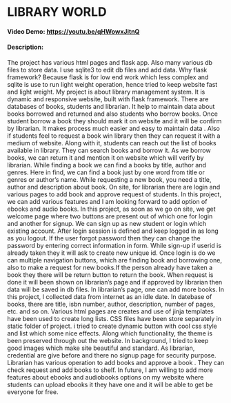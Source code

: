 # LIBRARY WORLD
#### Video Demo:  https://youtu.be/qHWowxJitnQ
#### Description:
The project has various html pages and flask app. Also many various db files to store data. I use sqlite3 to edit db files and add data. Why flask framework? Because flask is for low end work which less complex and sqlite is use to run light weight operation, hence tried to keep website fast and light weight.
My project is about library management system. It is dynamic and responsive website, built with flask framework. There are databases of books, students and librarian. It help to maintain data about books borrowed and returned and also students who borrow books. Once student borrow a book they should mark it on website and it will be confirm by librarian. It makes process much easier and easy to maintain data . Also if students feel to request a book win library then they can request it  with a medium of  website. Along with it, students can reach out  the list of books available in library. They can search books and borrow it. As we borrow books, we can return it and mention it on website which will verify by librarian. While finding a book we can find a books by title, author and genres. Here in find, we can find a book just by one word from title or genres or author’s name. While requesting a new book, you need a title, author and description about book. On site, for librarian there are login and  various pages to add book and approve request of students. In this project, we can add various features and I am looking forward to add option of ebooks and audio books.
In this project, as soon as we go on site, we get welcome page where two buttons are present out of which one for login and another for signup. We can sign up as new student or login which existing account. After login session is defined and keep logged in as long as you logout. If the user forgot password then they can change the password by entering correct information in form. While sign-up if userid is already taken they it will ask to create new unique id.  Once login is do we can multiple navigation buttons, which are finding book and borrowing one, also to make a request for new books.If the person already have taken a book they there will be return button to return the book. When request is done it will been shown on librarian’s page and if approved by librarian then data will be saved in db files. In librarian’s page, one can add more books. In this project, I collected data from internet as an idle date.
In datebase of books, there are title, isbn number, author, description, number of pages, etc. and so on.
Various html pages are creates and use of jinja templates have been used to create long lists. CSS files have been store separately in static folder of project. i tried to create dynamic button with cool css style and list which some nice effects. Along which functionality, the theme is been preserved through out the website. In background, I tried to keep good images which make site beautiful and standard.
As librarian, credential are give before and there no signup page for security purpose. Librarian has various operation to add books and approve a book . They can check request and add books to shelf.
In future, I am willing to add more features about ebooks and audiobooks options on my website where students can upload ebooks it they have one and it will be able to get be everyone for free.


